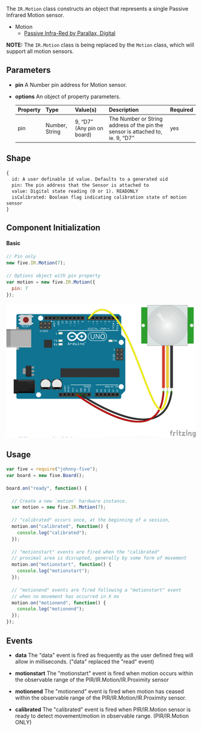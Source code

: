 The `IR.Motion` class constructs an object that represents a single Passive Infrared Motion sensor.

- Motion
    - [Passive Infra-Red by Parallax, Digital](http://www.parallax.com/tabid/768/productid/83/default.aspx)


**NOTE:** The `IR.Motion` class is being replaced by the `Motion` class, which will support all motion sensors.

## Parameters

- **pin** A Number pin address for Motion sensor.

- **options** An object of property parameters.

  | Property | Type           | Value(s)                   | Description                                                                    | Required |
  |---------------|----------------|----------------------------|--------------------------------------------------------------------------------|----------|
  | pin           | Number, String | 9, “D7” (Any pin on board) | The Number or String address of the pin the sensor is attached to, ie. 9, “D7” | yes      |


## Shape

```
{ 
  id: A user definable id value. Defaults to a generated uid
  pin: The pin address that the Sensor is attached to
  value: Digital state reading (0 or 1). READONLY
  isCalibrated: Boolean flag indicating calibration state of motion sensor 
}
```


## Component Initialization

#### Basic

```js
// Pin only
new five.IR.Motion(7);

// Options object with pin property
var motion = new five.IR.Motion({
  pin: 7
});
```

![IR.Motion](https://github.com/rwaldron/johnny-five/raw/master/docs/breadboard/ir-motion.png)

## Usage
```js
var five = require("johnny-five");
var board = new five.Board();

board.on("ready", function() {

  // Create a new `motion` hardware instance.
  var motion = new five.IR.Motion(7);

  // "calibrated" occurs once, at the beginning of a session,
  motion.on("calibrated", function() {
    console.log("calibrated");
  });

  // "motionstart" events are fired when the "calibrated"
  // proximal area is disrupted, generally by some form of movement
  motion.on("motionstart", function() {
    console.log("motionstart");
  });

  // "motionend" events are fired following a "motionstart" event
  // when no movement has occurred in X ms
  motion.on("motionend", function() {
    console.log("motionend");
  });
});
```

## Events

- **data** The "data" event is fired as frequently as the user defined freq will allow in milliseconds. ("data" replaced the "read" event)

- **motionstart** The "motionstart" event is fired when motion occurs within the observable range of the PIR/IR.Motion/IR.Proximity sensor

- **motionend** The "motionend" event is fired when motion has ceased within the observable range of the PIR/IR.Motion/IR.Proximity sensor.

- **calibrated** The "calibrated" event is fired when PIR/IR.Motion sensor is ready to detect movement/motion in observable range. (PIR/IR.Motion ONLY)